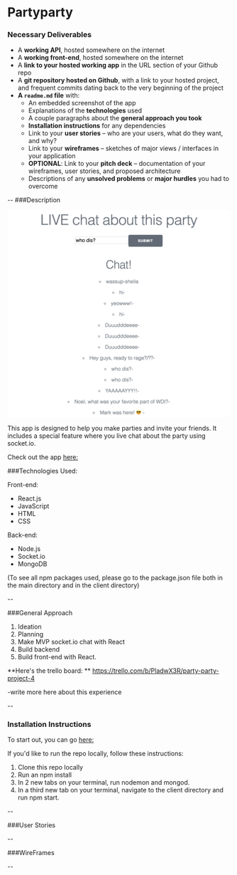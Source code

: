 # Partyparty

### Necessary Deliverables

* A **working API**, hosted somewhere on the internet
* A **working front-end**, hosted somewhere on the internet
* A **link to your hosted working app** in the URL section of your Github repo
* A **git repository hosted on Github**, with a link to your hosted project, and frequent commits dating back to the very beginning of the project
* **A ``readme.md`` file** with:
    * An embedded screenshot of the app
    * Explanations of the **technologies** used
    * A couple paragraphs about the **general approach you took**
    * **Installation instructions** for any dependencies
    * Link to your **user stories** – who are your users, what do they want, and why?
    * Link to your **wireframes** – sketches of major views / interfaces in your application
    * **OPTIONAL**: Link to your **pitch deck** – documentation of your wireframes, user stories, and proposed architecture
    * Descriptions of any **unsolved problems** or **major hurdles** you had to overcome

--
###Description

![](./screenshots/chatshot.png)

This app is designed to help you make parties and invite your friends. It includes a special feature where you live chat about the party using socket.io. 

Check out the app [here:](https://tranquil-reaches-93920.herokuapp.com/users/5a97215e5340540014dd200c
) 

###Technologies Used: 

Front-end:

* React.js
* JavaScript
* HTML
* CSS


Back-end:

* Node.js
* Socket.io
* MongoDB

(To see all npm packages used, please go to the package.json file both in the main directory and in the client directory)

--

###General Approach

1. Ideation
2. Planning
3. Make MVP socket.io chat with React
4. Build backend
5. Build front-end with React. 


**Here's the trello board: **
https://trello.com/b/PladwX3R/party-party-project-4

-write more here about this experience

--

### Installation Instructions

To start out, you can go [here:](https://tranquil-reaches-93920.herokuapp.com/users/5a97215e5340540014dd200c
) 

If you'd like to run the repo locally, follow these instructions: 

1. Clone this repo locally
2. Run an npm install 
3. In 2 new tabs on your terminal, run nodemon and mongod. 
4. In a third new tab on your terminal, navigate to the client directory and run npm start. 

--

###User Stories

--

###WireFrames

--



